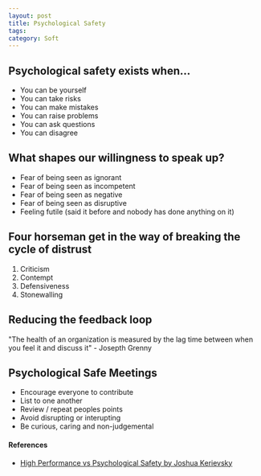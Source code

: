```yaml
---
layout: post
title: Psychological Safety
tags: 
category: Soft
---
```


## Psychological safety exists when...

* You can be yourself  
* You can take risks  
* You can make mistakes  
* You can raise problems  
* You can ask questions  
* You can disagree  

## What shapes our willingness to speak up?

* Fear of being seen as ignorant  
* Fear of being seen as incompetent  
* Fear of being seen as negative  
* Fear of being seen as disruptive  
* Feeling futile (said it before and nobody has done anything on it)  

## Four horseman get in the way of breaking the cycle of distrust

1. Criticism   
2. Contempt   
3. Defensiveness  
4. Stonewalling  

## Reducing the feedback loop

"The health of an organization is measured by the lag time between when you feel it and discuss it" - Josepth Grenny

## Psychological Safe Meetings

* Encourage everyone to contribute  
* List to one another  
* Review / repeat peoples points  
* Avoid disrupting or interupting  
* Be curious, caring and non-judgemental  

#### References

* [High Performance vs Psychological Safety by Joshua Kerievsky](https://vimeo.com/242220757)  
